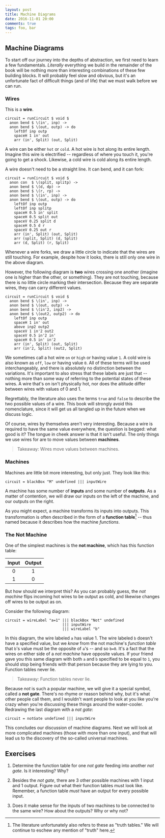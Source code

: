 ```yaml
---
layout: post
title: Machine Diagrams
date: 2016-11-01 20:00
comments: true
tags: foo, bar
---
```


## Machine Diagrams

To start off our journey into the depths of abstraction, we first need to learn
a few fundamentals. *Literally* everything we build in the remainder of the book
will be nothing more than interesting combinations of these few building blocks.
It will probably feel slow and obvious, but it's an unfortunate fact of
difficult things (and of life) that we must walk before we can run.



### Wires

This is a **wire**.

``` {#wire}
circuit = runCircuit $ void $
  anon bend $ \(in', inp) ->
  anon bend $ \(out, outp) -> do
    leftOf inp outp
    spaceH 1 in' out
    arr (in', Split) (out, Split)
```

A wire can be either `hot` or `cold`. A hot wire is hot along its entire length.
Imagine this wire is electrified -- regardless of where you touch it, you're
going to get a shock. Likewise, a cold wire is cold along its entire length.

A wire doesn't need to be a straight line. It can bend, and it can fork:

``` {#fork}
circuit = runCircuit $ void $
  anon con  $ \(split, splitp) ->
  anon bend $ \(d, dp) ->
  anon bend $ \(r, rp) ->
  anon bend $ \(in', inp) ->
  anon bend $ \(out, outp) -> do
    leftOf inp outp
    leftOf inp splitp
    spaceH 0.5 in' split
    spaceH 0.5 split out
    spaceV 0.25 split d
    spaceH 0.5 d r
    spaceV 0.25 out r
    arr (in', Split) (out, Split)
    arr (split, Split) (d, Split)
    arr (d, Split) (r, Split)
```

Whenever a wire forks, we draw a little circle to indicate that the wires are
still touching. For example, despite how it looks, there is still only one wire
in the above diagram.

However, the following diagram is **two** wires crossing one another (imagine
one is higher than the other, or something). They are not touching, because
there is no little circle marking their intersection. Because they are separate
wires, they can carry different values.

``` {#cross}
circuit = runCircuit $ void $
  anon bend $ \(in', inp) ->
  anon bend $ \(out, outp) ->
  anon bend $ \(in'2, inp2) ->
  anon bend $ \(out2, outp2) -> do
    leftOf inp outp
    spaceH 1 in' out
    above inp2 outp2
    spaceV 1 in'2 out2
    spaceV 0.5 in'2 in'
    spaceH 0.5 in' in'2
    arr (in', Split) (out, Split)
    arr (in'2, Split) (out2, Split)
```

We sometimes call a hot wire `on` or `high` or having value `1`. A cold wire is
also known as `off`, `low` or having value `0`. All of these terms will be used
interchangeably, and there is absolutely no distinction between the variations.
It's important to also stress that these labels are just that -- nothing more
than some way of referring to the potential states of these wires. A wire that's
on isn't physically hot, nor does the altitude differ between wires with values
of 0 and 1.

Regrettably, the literature also uses the terms `true` and `false` to describe
the two possible values of a wire. This book will strongly avoid this
nomenclature, since it will get us all tangled up in the future when we discuss
logic.

Of course, wires by themselves aren't very interesting. Because a wire is
required to have the same value everywhere, the question is begged: what good is
it? The tongue in cheek answer is that it isn't useful. The only things we use
wires for are to move values between **machines**.

> Takeaway: Wires move values between machines.



### Machines

Machines are little bit more interesting, but only just. They look like this:

``` {#machine}
circuit = blackBox "M" undefined ||| inputWire
```

A machine has some number of **inputs** and some number of **outputs**. As a
matter of contention, we will draw our inputs on the left of the machine, and
our outputs on the right.

As you might expect, a machine transforms its inputs into outputs. This
transformation is often described in the form of a **function table**[^1] -- thus
named because it describes how the machine *functions*.

[^1]: The literature unfortunately also refers to these as "truth tables." We
will continue to eschew any mention of "truth" here.



### The Not Machine

One of the simplest machines is the **not machine**, which has this function
table:

| Input | Output |
|:-----:|:------:|
| 0     | 1      |
| 1     | 0      |

But how should we interpret this? As you can probably guess, the *not machine*
flips incoming hot wires to be output as cold, and likewise changes off wires to
be output as on.

Consider the following diagram:

``` {#not_box}
circuit = wireLabel "a=1" ||| blackBox "Not" undefined
                          ||| inputWire
                          ||| wireLabel "b"
```

In this diagram, the wire labeled `a` has value 1. The wire labeled `b` doesn't
have a specified value, but we *know* from the not machine's *function table*
that `b`'s value must be the opposite of `a`'s -- and so `b=0`. It's a fact that
the wires on either side of a *not machine* have opposite values. If your friend
gave you this same diagram with both `a` and `b` specified to be equal to `1`,
you should stop being friends with that person because they are lying to you.
Function tables never lie.

> Takeaway: Function tables never lie.

Because *not* is such a popular machine, we will give it a special symbol,
called a **not gate**. There's no rhyme or reason behind why, but it's what
other people call them, and I wouldn't want people to look at you like you're
crazy when you're discussing these things around the water-cooler. Redrawing
the last diagram with a *not gate*:

``` {#not_gate}
circuit = notGate undefined ||| inputWire
```

This concludes our discussion of machine diagrams. Next we will look at more
complicated machines (those with more than one input), and that will lead us to
the discovery of the so-called universal machines.

## Exercises

1) Determine the function table for one *not gate* feeding into another *not
   gate*. Is it interesting? Why?

2) Besides the *not gate*, there are 3 other possible machines with 1 input and
   1 output. Figure out what their function tables must look like. Remember, a
   function table *must* have an output for every possible input.

3) Does it make sense for the inputs of two machines to be connected to the same
   wire? How about the outputs? Why or why not?

